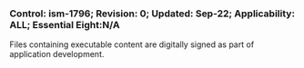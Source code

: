 ### Control: ism-1796; Revision: 0; Updated: Sep-22; Applicability: ALL; Essential Eight:N/A
<p>Files containing executable content are digitally signed as part of application development.</p>